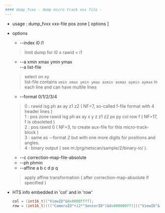 ```yaml
---
#### dump_fvxx - dump micro track vxx file -
---
```


+ usage : dump_fvxx vxx-file pos zone [ options ]
+ options
  - --index i0 i1
  > limit dump for i0 &le; rawid < i1  

  - --a xmin xmax ymin ymax  
    --a list-file
  > select on xy  
  > list-file contains ```xmin xmax ymin ymax axmin axmax aymin aymax``` in each line and can have multile lines  

  - --format 0/1/2/3/4
  > 0 : rawid isg ph ax ay z1 z2 ( NF=7, so-called f-file format with 4 header lines )  
  > 1 : pos zone rawid isg ph ax ay x y z z1 z2 px py col row f ( NF=17, f is obsoleted )  
  > 2 : pos rawid 0 ( NF=3, to create aux-file for this micro-track-block )  
  > 3 : same as --format 2 but with one more digits for positions and angles.  
  > 4 : binary output ( see m:/prg/netscan/sample/2/binary-io/ ).  

  - --c correction-map-file-absolute
  - --ph phmin
  - --affine a b c d p q
  > apply affine transformation ( after correction-map-absolute if specified )  

+ HTS info embedded in 'col' and in 'row'
  ``` c
  col = (int16_t)("ViewID"&0x0000ffff);
  row = (int16_t)((("CameraID"+12*"SensorID")&0x000000ff)|(("ViewID"&0x00ff0000)>>8));
  ```
